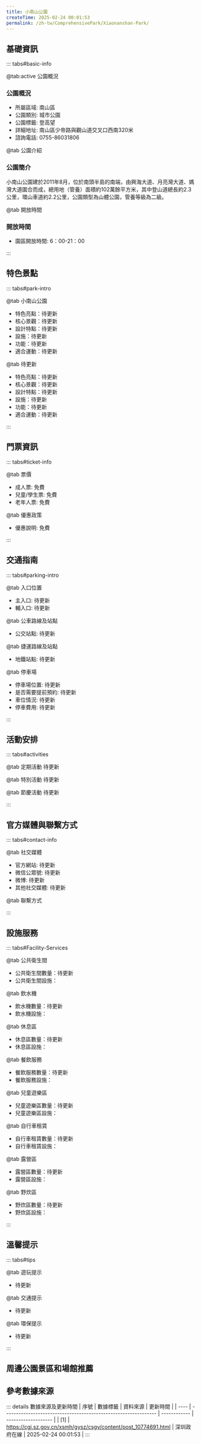 ```yaml
---
title: 小南山公園
createTime: 2025-02-24 00:01:53
permalink: /zh-tw/ComprehensivePark/Xiaonanshan-Park/
---
```



<script setup>
import ImageSwiper from '/.vuepress/theme/components/ImageSwiper.vue'
// 轮播图数据
const swiperItems = [
    {
                link: 'https://cgj.sz.gov.cn/img/4/4005/4005701/10774691.jpg',
                title: '小南山公園',
                description: '',
                author: '深圳政府在線',
                date: '2025/02/25'
                },
  {
                link: 'https://cgj.sz.gov.cn/img/4/4005/4005701/10774691.jpg',
                title: '小南山公園',
                description: '',
                author: '深圳政府在線',
                date: '2025/02/25'
                }
]
// 配置项
const swiperConfig = {
  height: 500,
  showInfo: true
}
</script>
<!-- 轮播图组件 -->
<ImageSwiper :items="swiperItems" :config="swiperConfig" />



## 基礎資訊

::: tabs#basic-info

@tab:active 公園概況
### 公園概況
- 所屬區域: 南山區
- 公園類別: 城市公園
- 公園標籤: 登高望
- 詳細地址: 南山區少帝路與觀山道交叉口西南320米
- 諮詢電話: 0755-86031806

@tab 公園介紹
### 公園簡介
 小南山公園建於2011年8月，位於南頭半島的南端，由興海大道、月亮灣大道、媽灣大道圍合而成，總用地（管養）面積約102萬餘平方米，其中登山道總長約2.3公里，環山車道約2.2公里，公園類型為山體公園，管養等級為二級。


@tab 開放時間
### 開放時間
- 園區開放時間: 6：00-21：00

:::

## 特色景點

::: tabs#park-intro

@tab 小南山公園
<ImageCard
image="https://cgj.sz.gov.cn/images/index20230710_1.png"
    title="小南山公園"
    description="煙墩、古城牆、萬裡銅像等。"
    date=""
    author="深圳政府在線"
/>


- 特色亮點：待更新
- 核心景觀：待更新
- 設計特點：待更新
- 設施：待更新
- 功能：待更新
- 適合運動：待更新

@tab 待更新
<ImageCard
image="https://cgj.sz.gov.cn/images/index20230710_1.png"
    title="小南山公園"
    description="煙墩、古城牆、萬裡銅像等。"
    date=""
    author="深圳政府在線"
/>


- 特色亮點：待更新
- 核心景觀：待更新
- 設計特點：待更新
- 設施：待更新
- 功能：待更新
- 適合運動：待更新

:::

## 門票資訊

::: tabs#ticket-info

@tab 票價
- 成人票: 免費
- 兒童/學生票: 免費
- 老年人票: 免費

@tab 優惠政策
- 優惠說明: 免費

:::

## 交通指南

::: tabs#parking-intro

@tab 入口位置
- 主入口: 待更新
- 輔入口: 待更新

@tab 公車路線及站點
- 公交站點: 待更新

@tab 捷運路線及站點
- 地鐵站點: 待更新

@tab 停車場
- 停車場位置: 待更新
- 是否需要提前預約: 待更新
- 車位情況: 待更新
- 停車費用: 待更新

:::

## 活動安排

::: tabs#activities

@tab 定期活動
待更新

@tab 特別活動
待更新

@tab 節慶活動
待更新

:::

## 官方媒體與聯繫方式

::: tabs#contact-info

@tab 社交媒體
- 官方網站: 待更新
- 微信公眾號: 待更新
- 微博: 待更新
- 其他社交媒體: 待更新

@tab 聯繫方式

:::

## 設施服務

::: tabs#Facility-Services

@tab 公共衛生間
- 公共衛生間數量：待更新
- 公共衛生間設施：

@tab 飲水機
- 飲水機數量：待更新
- 飲水機設施：

@tab 休息區
- 休息區數量：待更新
- 休息區設施：

@tab 餐飲服務
- 餐飲服務數量：待更新
- 餐飲服務設施：

@tab 兒童遊樂區
- 兒童遊樂區數量：待更新
- 兒童遊樂區設施：

@tab 自行車租賃
- 自行車租賃數量：待更新
- 自行車租賃設施：

@tab 露營區
- 露營區數量：待更新
- 露營區設施：

@tab 野炊區
- 野炊區數量：待更新
- 野炊區設施：

:::

## 溫馨提示

::: tabs#tips

@tab 遊玩提示
- 待更新

@tab 交通提示
- 待更新

@tab 環保提示
- 待更新

:::

## 周邊公園景區和場館推薦

<CardGrid>
  <ImageCard
        image="https://cgj.sz.gov.cn/img/4/4005/4005708/10774694.jpg"
        title="左砲台公園"
        description="左砲台公園建於2016年2月，位於深圳南山區深口半島深圳鷹嘴山頂端，分東、西側箝制赤灣港，雄視伶仃洋面，總面積近14萬平方米，公園類型為文化主題公園，現為深圳市仄市仃洋面，總面積近14萬平方米，公園類型為文化主題公園，現為深圳市丕保護單位，也是深圳市愛國主義教育基地之一，養國等級為二等。"
        href="/zh-tw/ComprehensivePark/Zuo-Paotai-Park/"
        author="深圳政府在線"
        date="2025/01/02"
      />
      <ImageCard
        image="https://cgj.sz.gov.cn/img/4/4005/4005708/10774694.jpg"
        title="左砲台公園"
        description="左砲台公園建於2016年2月，位於深圳南山區深口半島深圳鷹嘴山頂端，分東、西側箝制赤灣港，雄視伶仃洋面，總面積近14萬平方米，公園類型為文化主題公園，現為深圳市仄市仃洋面，總面積近14萬平方米，公園類型為文化主題公園，現為深圳市丕保護單位，也是深圳市愛國主義教育基地之一，養國等級為二等。"
        href="/zh-tw/ComprehensivePark/Zuo-Paotai-Park/"
        author="深圳政府在線"
        date="2025/01/02"
      />
    </CardGrid>


## 參考數據來源

::: details 數據來源及更新時間
| 序號 | 數據標籤                                                        | 資料來源     | 更新時間            |
| ---- | --------------------------------------------------------------- | ------------ | ------------------- |
| [1]  | https://cgj.sz.gov.cn/xsmh/gysz/csgy/content/post_10774691.html | 深圳政府在線 | 2025-02-24 00:01:53 |
:::

